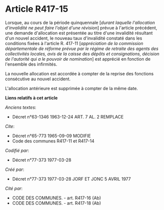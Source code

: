 # Article R417-15

Lorsque, au cours de la période quinquennale [*durant laquelle l'allocation d'invalidité ne peut faire l'objet d'une
révision*] prévue à l'article précédent, une demande d'allocation est présentée au titre d'une invalidité résultant d'un
nouvel accident, le nouveau taux d'invalidité constaté dans les conditions fixées à l'article R. 417-11 [*appréciation de la
commission départementale de réforme prévue par le régime de retraite des agents des collectivités locales, avis de la caisse
des dépôts et consignations, décision de l'autorité qui a le pouvoir de nomination*] est apprécié en fonction de l'ensemble
des infirmités.

La nouvelle allocation est accordée à compter de la reprise des fonctions consécutive au nouvel accident.

L'allocation antérieure est supprimée à compter de la même date.

**Liens relatifs à cet article**

_Anciens textes_:

  - Décret n°63-1346 1963-12-24 ART. 7 AL. 2 REMPLACE

_Cite_:

  - Décret n°65-773 1965-09-09 MODIFIE
  - Code des communes R417-11 et R417-14

_Codifié par_:

  - Décret n°77-373 1977-03-28

_Créé par_:

  - Décret n°77-373 1977-03-28 JORF ET JONC 5 AVRIL 1977

_Cité par_:

  - CODE DES COMMUNES. - art. R417-16 (Ab)
  - CODE DES COMMUNES. - art. R417-18 (Ab)
